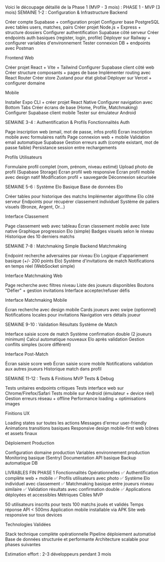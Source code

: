 Voici le découpage détaillé de la Phase 1 (MVP - 3 mois) :
PHASE 1 - MVP (3 mois)
SEMAINE 1-2 : Configuration & Infrastructure
Backend

 Créer compte Supabase + configuration projet
 Configurer base PostgreSQL avec tables users, matches, pairs
 Créer projet Node.js + Express + structure dossiers
 Configurer authentification Supabase côté serveur
 Créer endpoints auth basiques (register, login, profile)
 Déployer sur Railway + configurer variables d'environnement
 Tester connexion DB + endpoints avec Postman

Frontend Web

 Créer projet React + Vite + Tailwind
 Configurer Supabase client côté web
 Créer structure composants + pages de base
 Implémenter routing avec React Router
 Créer store Zustand pour état global
 Déployer sur Vercel + configurer domaine

Mobile

 Installer Expo CLI + créer projet React Native
 Configurer navigation avec Bottom Tabs
 Créer écrans de base (Home, Profile, Matchmaking)
 Configurer Supabase client mobile
 Tester sur émulateur Android


SEMAINE 3-4 : Authentification & Profils
Fonctionnalités Auth

 Page inscription web (email, mot de passe, infos profil)
 Écran inscription mobile avec formulaires natifs
 Page connexion web + mobile
 Validation email automatique Supabase
 Gestion erreurs auth (compte existant, mot de passe faible)
 Persistance session entre rechargements

Profils Utilisateurs

 Formulaire profil complet (nom, prénom, niveau estimé)
 Upload photo de profil (Supabase Storage)
 Écran profil web responsive
 Écran profil mobile avec design natif
 Modification profil + sauvegarde
 Déconnexion sécurisée


SEMAINE 5-6 : Système Elo Basique
Base de données Elo

 Créer tables pour historique des matchs
 Implémenter algorithme Elo côté serveur
 Endpoints pour récupérer classement individuel
 Système de paliers visuels (Bronze, Argent, Or...)

Interface Classement

 Page classement web avec tableau
 Écran classement mobile avec liste native
 Graphique progression Elo (simple)
 Badges visuels selon le niveau
 Historique des 10 derniers matchs


SEMAINE 7-8 : Matchmaking Simple
Backend Matchmaking

 Endpoint recherche adversaires par niveau Elo
 Logique d'appariement basique (+/- 200 points Elo)
 Système d'invitations de match
 Notifications en temps réel (WebSocket simple)

Interface Matchmaking Web

 Page recherche avec filtres niveau
 Liste des joueurs disponibles
 Boutons "Défier" + gestion invitations
 Interface accepter/refuser défis

Interface Matchmaking Mobile

 Écran recherche avec design mobile
 Cards joueurs avec swipe (optionnel)
 Notifications locales pour invitations
 Navigation vers détails joueur


SEMAINE 9-10 : Validation Résultats
Système de Match

 Interface saisie score de match
 Système confirmation double (2 joueurs minimum)
 Calcul automatique nouveaux Elo après validation
 Gestion conflits simples (score différent)

Interface Post-Match

 Écran saisie score web
 Écran saisie score mobile
 Notifications validation aux autres joueurs
 Historique match dans profil


SEMAINE 11-12 : Tests & Finitions MVP
Tests & Debug

 Tests unitaires endpoints critiques
 Tests interface web sur Chrome/Firefox/Safari
 Tests mobile sur Android (émulateur + device réel)
 Gestion erreurs réseau + offline
 Performance loading + optimisations images

Finitions UX

 Loading states sur toutes les actions
 Messages d'erreur user-friendly
 Animations transitions basiques
 Responsive design mobile-first web
 Icônes et assets finaux

Déploiement Production

 Configuration domaine production
 Variables environnement production
 Monitoring basique (Sentry)
 Documentation API basique
 Backup automatique DB


LIVRABLES FIN PHASE 1
Fonctionnalités Opérationnelles
✅ Authentification complète web + mobile
✅ Profils utilisateurs avec photo
✅ Système Elo individuel avec classement
✅ Matchmaking basique entre joueurs niveau similaire
✅ Validation résultats avec confirmation double
✅ Applications déployées et accessibles
Métriques Cibles MVP

50 utilisateurs inscrits pour tests
100 matchs joués et validés
Temps réponse API < 500ms
Application mobile installable via APK
Site web responsive sur tous devices

Technologies Validées

Stack technique complète opérationnelle
Pipeline déploiement automatisé
Base de données structurée et performante
Architecture scalable pour phases suivantes

Estimation effort : 2-3 développeurs pendant 3 mois
